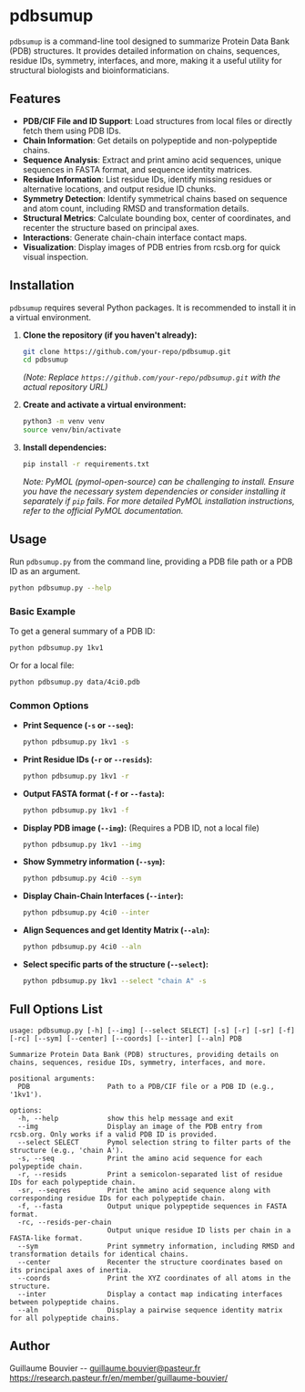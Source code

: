 
# pdbsumup

`pdbsumup` is a command-line tool designed to summarize Protein Data Bank (PDB) structures. It provides detailed information on chains, sequences, residue IDs, symmetry, interfaces, and more, making it a useful utility for structural biologists and bioinformaticians.

## Features

*   **PDB/CIF File and ID Support**: Load structures from local files or directly fetch them using PDB IDs.
*   **Chain Information**: Get details on polypeptide and non-polypeptide chains.
*   **Sequence Analysis**: Extract and print amino acid sequences, unique sequences in FASTA format, and sequence identity matrices.
*   **Residue Information**: List residue IDs, identify missing residues or alternative locations, and output residue ID chunks.
*   **Symmetry Detection**: Identify symmetrical chains based on sequence and atom count, including RMSD and transformation details.
*   **Structural Metrics**: Calculate bounding box, center of coordinates, and recenter the structure based on principal axes.
*   **Interactions**: Generate chain-chain interface contact maps.
*   **Visualization**: Display images of PDB entries from rcsb.org for quick visual inspection.

## Installation

`pdbsumup` requires several Python packages. It is recommended to install it in a virtual environment.

1.  **Clone the repository (if you haven't already):**
    ```bash
    git clone https://github.com/your-repo/pdbsumup.git
    cd pdbsumup
    ```
    *(Note: Replace `https://github.com/your-repo/pdbsumup.git` with the actual repository URL)*

2.  **Create and activate a virtual environment:**
    ```bash
    python3 -m venv venv
    source venv/bin/activate
    ```

3.  **Install dependencies:**
    ```bash
    pip install -r requirements.txt
    ```
    *Note: PyMOL (pymol-open-source) can be challenging to install. Ensure you have the necessary system dependencies or consider installing it separately if `pip` fails. For more detailed PyMOL installation instructions, refer to the official PyMOL documentation.*

## Usage

Run `pdbsumup.py` from the command line, providing a PDB file path or a PDB ID as an argument.

```bash
python pdbsumup.py --help
```

### Basic Example

To get a general summary of a PDB ID:

```bash
python pdbsumup.py 1kv1
```

Or for a local file:

```bash
python pdbsumup.py data/4ci0.pdb
```

### Common Options

*   **Print Sequence (`-s` or `--seq`):**
    ```bash
    python pdbsumup.py 1kv1 -s
    ```

*   **Print Residue IDs (`-r` or `--resids`):**
    ```bash
    python pdbsumup.py 1kv1 -r
    ```

*   **Output FASTA format (`-f` or `--fasta`):**
    ```bash
    python pdbsumup.py 1kv1 -f
    ```

*   **Display PDB image (`--img`):** (Requires a PDB ID, not a local file)
    ```bash
    python pdbsumup.py 1kv1 --img
    ```

*   **Show Symmetry information (`--sym`):**
    ```bash
    python pdbsumup.py 4ci0 --sym
    ```

*   **Display Chain-Chain Interfaces (`--inter`):**
    ```bash
    python pdbsumup.py 4ci0 --inter
    ```

*   **Align Sequences and get Identity Matrix (`--aln`):**
    ```bash
    python pdbsumup.py 4ci0 --aln
    ```

*   **Select specific parts of the structure (`--select`):**
    ```bash
    python pdbsumup.py 1kv1 --select "chain A" -s
    ```

## Full Options List

```
usage: pdbsumup.py [-h] [--img] [--select SELECT] [-s] [-r] [-sr] [-f] [-rc] [--sym] [--center] [--coords] [--inter] [--aln] PDB

Summarize Protein Data Bank (PDB) structures, providing details on chains, sequences, residue IDs, symmetry, interfaces, and more.

positional arguments:
  PDB                   Path to a PDB/CIF file or a PDB ID (e.g., '1kv1').

options:
  -h, --help            show this help message and exit
  --img                 Display an image of the PDB entry from rcsb.org. Only works if a valid PDB ID is provided.
  --select SELECT       Pymol selection string to filter parts of the structure (e.g., 'chain A').
  -s, --seq             Print the amino acid sequence for each polypeptide chain.
  -r, --resids          Print a semicolon-separated list of residue IDs for each polypeptide chain.
  -sr, --seqres         Print the amino acid sequence along with corresponding residue IDs for each polypeptide chain.
  -f, --fasta           Output unique polypeptide sequences in FASTA format.
  -rc, --resids-per-chain
                        Output unique residue ID lists per chain in a FASTA-like format.
  --sym                 Print symmetry information, including RMSD and transformation details for identical chains.
  --center              Recenter the structure coordinates based on its principal axes of inertia.
  --coords              Print the XYZ coordinates of all atoms in the structure.
  --inter               Display a contact map indicating interfaces between polypeptide chains.
  --aln                 Display a pairwise sequence identity matrix for all polypeptide chains.
```

## Author

Guillaume Bouvier -- guillaume.bouvier@pasteur.fr
https://research.pasteur.fr/en/member/guillaume-bouvier/
